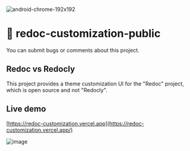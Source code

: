 ![android-chrome-192x192](https://user-images.githubusercontent.com/42884032/162612702-54ffe192-80f0-4279-8d99-9b8b5ed199e2.png)

# 📘 redoc-customization-public

You can submit bugs or comments about this project.

## Redoc vs Redocly

This project provides a theme customization UI for the "Redoc" project, which is open source and not "Redocly".


## Live demo

[https://redoc-customization.vercel.app](https://redoc-customization.vercel.app/)

![image](https://user-images.githubusercontent.com/42884032/162614302-398ba054-b437-4fde-a6bd-d8dd69b023be.png)
